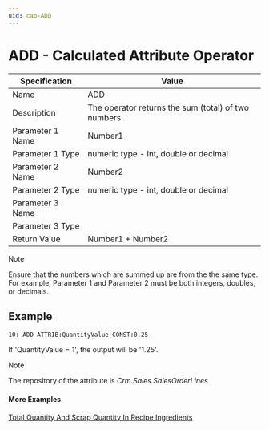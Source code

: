 ```yaml
---
uid: cao-ADD
---
```

# ADD - Calculated Attribute Operator

| Specification | Value |
| ---- | ----- |
| Name | ADD |
| Description | The operator returns the sum (total) of two numbers. |
| Parameter 1 Name | Number1 |
| Parameter 1 Type | numeric type - int, double or decimal |
| Parameter 2 Name | Number2 |
| Parameter 2 Type | numeric type - int, double or decimal |
| Parameter 3 Name |
| Parameter 3 Type |
| Return Value | Number1 + Number2 |

> [!NOTE]
> Ensure that the numbers which are summed up are from the the same type. For example, Parameter 1 and Parameter 2 must be both integers, doubles, or decimals.

## Example

```
10: ADD ATTRIB:QuantityValue CONST:0.25                 
```
If 'QuantityValue = 1', the output will be '1.25'.

> [!NOTE]
> The repository of the attribute is *Crm.Sales.SalesOrderLines*


#### More Examples
[Total Quantity And Scrap Quantity In Recipe Ingredients](../examples/TotalQuantityAndScrapQuantityInRecipeIngredients.md)
